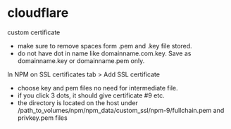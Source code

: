 # cloudflare

custom certificate

* make sure to remove spaces form .pem and .key file stored.
* do not have dot in name like domainname.com.key. Save as domainname.key or domainname.pem only.

In NPM on SSL certificates tab > Add SSL certificate

* choose key and pem files no need for intermediate file.
* if you click 3 dots, it should give certificate #9 etc.
* the directory is located on the host under /path_to_volumes/npm/npm_data/custom_ssl/npm-9/fullchain.pem and privkey.pem files
